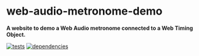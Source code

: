 # web-audio-metronome-demo

**A website to demo a Web Audio metronome connected to a Web Timing Object.**

[![tests](https://img.shields.io/travis/chrisguttandin/web-audio-metronome-demo/master.svg?style=flat-square)](https://travis-ci.org/chrisguttandin/web-audio-metronome-demo)
[![dependencies](https://img.shields.io/david/chrisguttandin/web-audio-metronome-demo.svg?style=flat-square)](https://www.npmjs.com/package/web-audio-metronome-demo)

